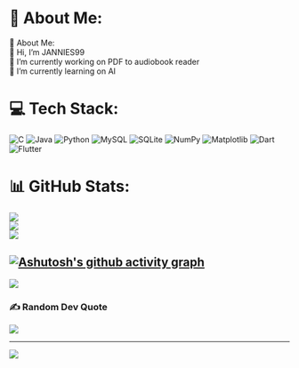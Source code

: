 
# 💫 About Me:
💫 About Me:<br>👋 Hi, I’m JANNIES99<br>🔭 I’m currently working on PDF to audiobook reader<br>🌱 I’m currently learning on AI


# 💻 Tech Stack:

![C](https://img.shields.io/badge/c-%2300599C.svg?style=for-the-badge&logo=c&logoColor=white) ![Java](https://img.shields.io/badge/java-%23ED8B00.svg?style=for-the-badge&logo=openjdk&logoColor=white) ![Python](https://img.shields.io/badge/python-3670A0?style=for-the-badge&logo=python&logoColor=ffdd54) ![MySQL](https://img.shields.io/badge/mysql-4479A1.svg?style=for-the-badge&logo=mysql&logoColor=white) ![SQLite](https://img.shields.io/badge/sqlite-%2307405e.svg?style=for-the-badge&logo=sqlite&logoColor=white) ![NumPy](https://img.shields.io/badge/numpy-%23013243.svg?style=for-the-badge&logo=numpy&logoColor=white) ![Matplotlib](https://img.shields.io/badge/Matplotlib-%23ffffff.svg?style=for-the-badge&logo=Matplotlib&logoColor=black) ![Dart](https://img.shields.io/badge/dart-%230175C2.svg?style=for-the-badge&logo=dart&logoColor=white) ![Flutter](https://img.shields.io/badge/Flutter-%2302569B.svg?style=for-the-badge&logo=Flutter&logoColor=white)
# 📊 GitHub Stats:
![](https://github-readme-stats.vercel.app/api?username=JANNIES99&theme=highcontrast&hide_border=false&include_all_commits=false&count_private=false)<br/>
![](https://nirzak-streak-stats.vercel.app/?user=JANNIES99&theme=highcontrast&hide_border=false)<br/>
![](https://github-readme-stats.vercel.app/api/top-langs/?username=JANNIES99&theme=highcontrast&hide_border=false&include_all_commits=false&count_private=false&layout=compact)


[![Ashutosh's github activity graph](https://github-readme-activity-graph.vercel.app/graph?username=JANNIES99&bg_color=ffcfe9&color=9e4c98&line=9e4c98&point=403d3d&area=true&hide_border=true)](https://github.com/ashutosh00710/github-readme-activity-graph)
---
[![](https://visitcount.itsvg.in/api?id=JANNIES99&icon=0&color=0)](https://visitcount.itsvg.in)

### ✍️ Random Dev Quote
![](https://quotes-github-readme.vercel.app/api?type=horizontal&theme=radical)

---
[![](https://visitcount.itsvg.in/api?id=JANNIES99&icon=0&color=0)](https://visitcount.itsvg.in)

<!-- Proudly created with GPRM ( https://gprm.itsvg.in ) -->
